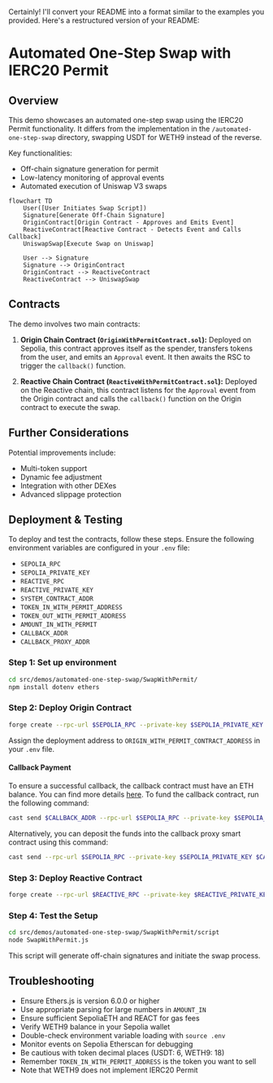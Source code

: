 Certainly! I'll convert your README into a format similar to the examples you provided. Here's a restructured version of your README:

# Automated One-Step Swap with IERC20 Permit

## Overview

This demo showcases an automated one-step swap using the IERC20 Permit functionality. It differs from the implementation in the `/automated-one-step-swap` directory, swapping USDT for WETH9 instead of the reverse.

Key functionalities:
- Off-chain signature generation for permit
- Low-latency monitoring of approval events
- Automated execution of Uniswap V3 swaps

```mermaid
flowchart TD
    User([User Initiates Swap Script])
    Signature[Generate Off-Chain Signature]
    OriginContract[Origin Contract - Approves and Emits Event]
    ReactiveContract[Reactive Contract - Detects Event and Calls Callback]
    UniswapSwap[Execute Swap on Uniswap]

    User --> Signature
    Signature --> OriginContract
    OriginContract --> ReactiveContract
    ReactiveContract --> UniswapSwap

```

## Contracts

The demo involves two main contracts:

1. **Origin Chain Contract (`OriginWithPermitContract.sol`):** Deployed on Sepolia, this contract approves itself as the spender, transfers tokens from the user, and emits an `Approval` event. It then awaits the RSC to trigger the `callback()` function.

2. **Reactive Chain Contract (`ReactiveWithPermitContract.sol`):** Deployed on the Reactive chain, this contract listens for the `Approval` event from the Origin contract and calls the `callback()` function on the Origin contract to execute the swap.

## Further Considerations

Potential improvements include:
- Multi-token support
- Dynamic fee adjustment
- Integration with other DEXes
- Advanced slippage protection

## Deployment & Testing

To deploy and test the contracts, follow these steps. Ensure the following environment variables are configured in your `.env` file:

* `SEPOLIA_RPC`
* `SEPOLIA_PRIVATE_KEY`
* `REACTIVE_RPC`
* `REACTIVE_PRIVATE_KEY`
* `SYSTEM_CONTRACT_ADDR`
* `TOKEN_IN_WITH_PERMIT_ADDRESS`
* `TOKEN_OUT_WITH_PERMIT_ADDRESS`
* `AMOUNT_IN_WITH_PERMIT`
* `CALLBACK_ADDR`
* `CALLBACK_PROXY_ADDR`

### Step 1: Set up environment

```bash
cd src/demos/automated-one-step-swap/SwapWithPermit/
npm install dotenv ethers
```

### Step 2: Deploy Origin Contract

```bash
forge create --rpc-url $SEPOLIA_RPC --private-key $SEPOLIA_PRIVATE_KEY src/demos/automated-one-step-swap/SwapWithPermit/src/PermitContract.sol:PermitContract --constructor-args 0x0000000000000000000000000000000000000000
```

Assign the deployment address to `ORIGIN_WITH_PERMIT_CONTRACT_ADDRESS` in your `.env` file.


#### Callback Payment

To ensure a successful callback, the callback contract must have an ETH balance. You can find more details [here](https://dev.reactive.network/system-contract#callback-payments). To fund the callback contract, run the following command:

```bash
cast send $CALLBACK_ADDR --rpc-url $SEPOLIA_RPC --private-key $SEPOLIA_PRIVATE_KEY --value 0.1ether
```

Alternatively, you can deposit the funds into the callback proxy smart contract using this command:

```bash
cast send --rpc-url $SEPOLIA_RPC --private-key $SEPOLIA_PRIVATE_KEY $CALLBACK_PROXY_ADDR "depositTo(address)" $CALLBACK_ADDR --value 0.1ether
```


### Step 3: Deploy Reactive Contract

```bash
forge create --rpc-url $REACTIVE_RPC --private-key $REACTIVE_PRIVATE_KEY src/automated-one-step-swap/SwapWithPermit/src/ReactiveWithPermitContract.sol:ReactiveWithPermitContract --constructor-args $SYSTEM_CONTRACT_ADDR $ORIGIN_WITH_PERMIT_CONTRACT_ADDRESS
```


### Step 4: Test the Setup

```bash
cd src/demos/automated-one-step-swap/SwapWithPermit/script
node SwapWithPermit.js
```

This script will generate off-chain signatures and initiate the swap process.

## Troubleshooting

- Ensure Ethers.js is version 6.0.0 or higher
- Use appropriate parsing for large numbers in `AMOUNT_IN`
- Ensure sufficient SepoliaETH and REACT for gas fees
- Verify WETH9 balance in your Sepolia wallet
- Double-check environment variable loading with `source .env`
- Monitor events on Sepolia Etherscan for debugging
- Be cautious with token decimal places (USDT: 6, WETH9: 18)
- Remember `TOKEN_IN_WITH_PERMIT_ADDRESS` is the token you want to sell
- Note that WETH9 does not implement IERC20 Permit

